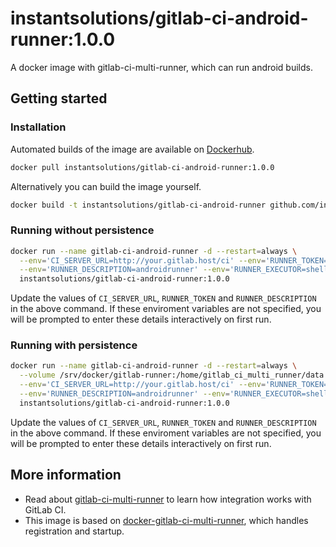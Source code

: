 # instantsolutions/gitlab-ci-android-runner:1.0.0
A docker image with gitlab-ci-multi-runner, which can run android builds.

## Getting started

### Installation

Automated builds of the image are available on [Dockerhub](https://hub.docker.com/r/instantsolutions/gitlab-ci-android-runner).

```bash
docker pull instantsolutions/gitlab-ci-android-runner:1.0.0
```

Alternatively you can build the image yourself.

```bash
docker build -t instantsolutions/gitlab-ci-android-runner github.com/instant-solutions/docker-gitlab-ci-android-runner
```

### Running without persistence

```bash
docker run --name gitlab-ci-android-runner -d --restart=always \
  --env='CI_SERVER_URL=http://your.gitlab.host/ci' --env='RUNNER_TOKEN=token' \
  --env='RUNNER_DESCRIPTION=androidrunner' --env='RUNNER_EXECUTOR=shell' \
  instantsolutions/gitlab-ci-android-runner:1.0.0
```

Update the values of `CI_SERVER_URL`, `RUNNER_TOKEN` and `RUNNER_DESCRIPTION` in the above command. If these enviroment variables are not specified, you will be prompted to enter these details interactively on first run.

### Running with persistence

```bash
docker run --name gitlab-ci-android-runner -d --restart=always \
  --volume /srv/docker/gitlab-runner:/home/gitlab_ci_multi_runner/data \
  --env='CI_SERVER_URL=http://your.gitlab.host/ci' --env='RUNNER_TOKEN=token' \
  --env='RUNNER_DESCRIPTION=androidrunner' --env='RUNNER_EXECUTOR=shell' \
  instantsolutions/gitlab-ci-android-runner:1.0.0
```

Update the values of `CI_SERVER_URL`, `RUNNER_TOKEN` and `RUNNER_DESCRIPTION` in the above command. If these enviroment variables are not specified, you will be prompted to enter these details interactively on first run.


## More information

* Read about [gitlab-ci-multi-runner](https://gitlab.com/gitlab-org/gitlab-ci-multi-runner/) to learn how integration works with GitLab CI.
* This image is based on [docker-gitlab-ci-multi-runner](https://github.com/sameersbn/docker-gitlab-ci-multi-runner), which handles registration and startup.

